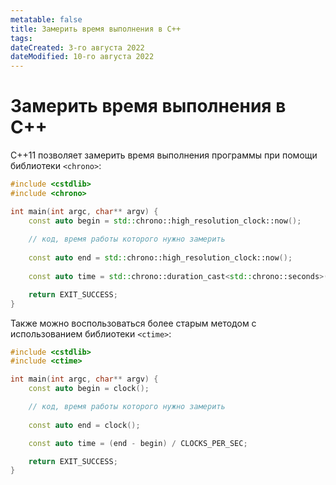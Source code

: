 ```yaml
---
metatable: false
title: Замерить время выполнения в C++
tags:
dateCreated: 3-го августа 2022
dateModified: 10-го августа 2022
---
```

# Замерить время выполнения в C++

C++11 позволяет замерить время выполнения программы при помощи библиотеки `<chrono>`:

```cpp
#include <cstdlib>
#include <chrono>

int main(int argc, char** argv) {
	const auto begin = std::chrono::high_resolution_clock::now();
	
	// код, время работы которого нужно замерить
	
	const auto end = std::chrono::high_resolution_clock::now();
	
	const auto time = std::chrono::duration_cast<std::chrono::seconds>(end - begin).count();

	return EXIT_SUCCESS;
}
```

Также можно воспользоваться более старым методом с использованием библиотеки `<ctime>`:

```cpp
#include <cstdlib>
#include <ctime>

int main(int argc, char** argv) {
    const auto begin = clock();

    // код, время работы которого нужно замерить
    
    const auto end = clock();

    const auto time = (end - begin) / CLOCKS_PER_SEC;

    return EXIT_SUCCESS;
}
```
